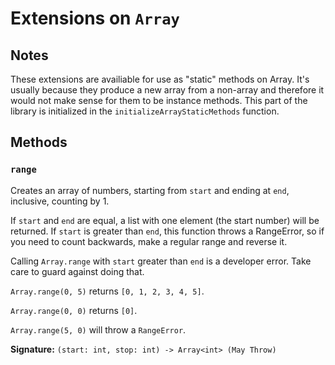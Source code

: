 # Extensions on `Array`

## Notes

These extensions are availiable for use as "static" methods on Array.
It's usually because they produce a new array from a non-array and therefore it would not make sense for them to be instance methods.
This part of the library is initialized in the `initializeArrayStaticMethods` function.

## Methods

### `range`

Creates an array of numbers, starting from `start` and ending at `end`, inclusive, counting by 1.

If `start` and `end` are equal, a list with one element (the start number) will be returned.
If `start` is greater than `end`, this function throws a RangeError, so if you need to count backwards, make a regular range and reverse it.

Calling `Array.range` with `start` greater than `end` is a developer error. Take care to guard against doing that.

`Array.range(0, 5)` returns `[0, 1, 2, 3, 4, 5]`.

`Array.range(0, 0)` returns `[0]`.

`Array.range(5, 0)` will throw a `RangeError`.

**Signature:** `(start: int, stop: int) -> Array<int> (May Throw)`
